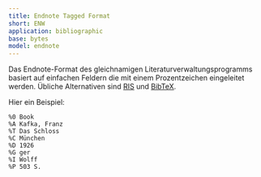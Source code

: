 ```yaml
---
title: Endnote Tagged Format
short: ENW
application: bibliographic
base: bytes
model: endnote
---
```


Das Endnote-Format des gleichnamigen Literaturverwaltungsprogramms basiert auf
einfachen Feldern die mit einem Prozentzeichen eingeleitet werden. Übliche
Alternativen sind [RIS](ris) und [BibTeX](bibtex).

Hier ein Beispiel: 

    %0 Book
    %A Kafka, Franz
    %T Das Schloss
    %C München
    %D 1926
    %G ger
    %I Wolff
    %P 503 S.
